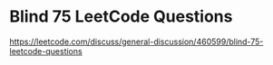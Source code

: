 # Blind 75 LeetCode Questions

https://leetcode.com/discuss/general-discussion/460599/blind-75-leetcode-questions
